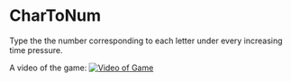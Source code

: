 # CharToNum

Type the the number corresponding to each letter under every increasing time pressure.

A video of the game:
[![Video of Game](https://i.ibb.co/k8td0Gc/Char-To-Num-Vid.png)](https://youtu.be/MZ1U1OGPNiI)
